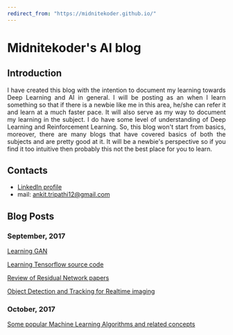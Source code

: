 ```yaml
---
redirect_from: "https://midnitekoder.github.io/"
---
```

# Midnitekoder's AI blog
## Introduction
<div style="text-align: justify"> I have created this blog with the intention to document my learning towards Deep Learning and AI in general. I will be posting as an when I learn something so that if there is a newbie like me in this area, he/she can refer it and learn at a much faster pace. It will also serve as my way to document my learning in the subject. I do have some level of understanding of Deep Learning and Reinforcement Learning. So, this blog won't start from basics, moreover, there are many blogs that have covered basics of both the subjects and are pretty good at it. It will be a newbie's perspective so if you find it too intuitive then probably this not the best place for you to learn. </div>

## Contacts

- [LinkedIn profile](https://www.linkedin.com/in/ankit-tripathi-828a4487/)
- mail: ankit.tripathi12@gmail.com

## Blog Posts

### September, 2017
[Learning GAN](2017/09/learningGan)

[Learning Tensorflow source code](2017/09/learningTensorflow)

[Review of Residual Network papers](2017/09/residualNetworksReview)

[Object Detection and Tracking for Realtime imaging](2017/09/objectDetectionAndTracking)

### October, 2017

[Some popular Machine Learning Algorithms and related concepts](2017/10/mlAlgo)
